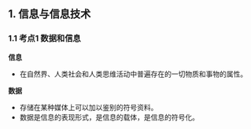 ## 1. 信息与信息技术

### 1.1 考点1 数据和信息

**信息**

- 在自然界、人类社会和人类思维活动中普遍存在的一切物质和事物的属性。

**数据**

- 存储在某种媒体上可以加以鉴别的符号资料。
- 数据是信息的表现形式，是信息的载体，是信息的符号化。
